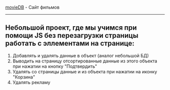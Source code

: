 [movieDB](https://mymakill.github.io/movieDB/) - Сайт фильмов
***
Небольшой проект, где мы учимся при помощи JS без перезагрузки страницы работать с эллементами на странице:
---
1. Добавлять и удалять данные в объект (аналог небольшой БД)
2. Выводить на страницу отсортированные данные из этого объекта при нажатии на кнопку "Подтвердить"
3. Удалять со страницы данные и из объекта при нажатии на иконку "Корзина"
4. Удалять рекламу
